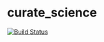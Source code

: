 # curate_science
[![Build Status](https://travis-ci.org/ScienceCommons/curate_science.svg?branch=master)](https://travis-ci.org/ScienceCommons/curate_science)

